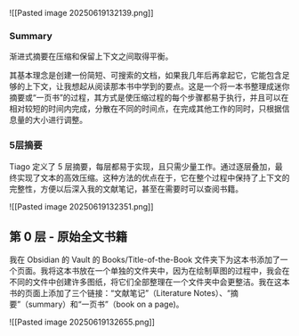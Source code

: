 ![[Pasted image 20250619132139.png]]

### Summary

渐进式摘要在压缩和保留上下文之间取得平衡。

其基本理念是创建一份简短、可搜索的文档，如果我几年后再拿起它，它能包含足够的上下文，让我想起从阅读那本书中学到的要点。这是一个将一本书整理成迷你摘要或“一页书”的过程，其方式是使压缩过程的每个步骤都易于执行，并且可以在相对较短的时间内完成，分散在不同的时间点，在完成其他工作的同时，只根据信息量的大小进行调整。


### 5层摘要
Tiago 定义了 5 层摘要，每层都易于实现，且只需少量工作。通过逐层叠加，最终实现了文本的高效压缩。这种方法的优点在于，它在整个过程中保持了上下文的完整性，方便以后深入我的文献笔记，甚至在需要时可以查阅书籍。

![[Pasted image 20250619132351.png]]


## 第 0 层 - 原始全文书籍

我在 Obsidian 的 Vault 的 Books/Title-of-the-Book 文件夹下为这本书添加了一个页面。我将这本书放在一个单独的文件夹中，因为在绘制草图的过程中，我会在不同的文件中创建许多图纸，将它们全部整理在一个文件夹中会更整洁。我在这本书的页面上添加了三个链接：“文献笔记”（Literature Notes）、“摘要”（summary）和“一页书”（book on a page)。

![[Pasted image 20250619132655.png]]
